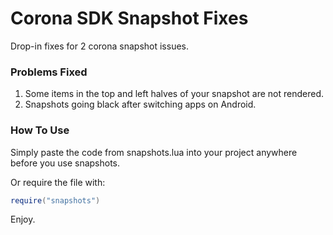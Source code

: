 # Corona SDK Snapshot Fixes

Drop-in fixes for 2 corona snapshot issues.

### Problems Fixed
1. Some items in the top and left halves of your snapshot are not rendered.
2. Snapshots going black after switching apps on Android.

### How To Use
Simply paste the code from snapshots.lua into your project anywhere before you use snapshots.

Or require the file with:
``` lua
require("snapshots")
```


Enjoy.
